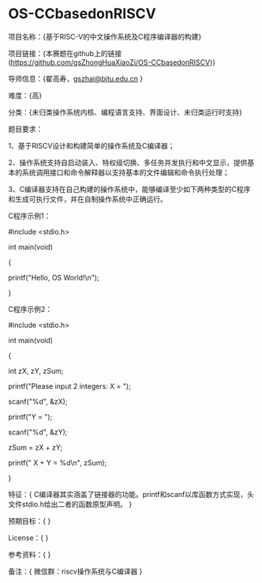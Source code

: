 # OS-CCbasedonRISCV

项目名称：{基于RISC-V的中文操作系统及C程序编译器的构建} 

项目链接：{本赛题在github上的链接(https://github.com/gsZhongHuaXiaoZi/OS-CCbasedonRISCV)}

导师信息：{翟高寿，gszhai@bjtu.edu.cn }

难度：{高}

分类：{未归类操作系统内核、编程语言支持、界面设计、未归类运行时支持}

题目要求：

1、基于RISCV设计和构建简单的操作系统及C编译器；

2、操作系统支持自启动装入、特权级切换、多任务并发执行和中文显示，提供基本的系统调用接口和命令解释器以支持基本的文件编辑和命令执行处理；

3、C编译器支持在自己构建的操作系统中，能够编译至少如下两种类型的C程序和生成可执行文件，并在自制操作系统中正确运行。

C程序示例1：

#include <stdio.h>

int main(void)

{

 printf("Hello, OS World!\n");
 
}

C程序示例2：

#include <stdio.h>

int main(void)

{

 int zX, zY, zSum;
 
 printf("Please input 2 integers: X = ");
 
 scanf("%d", &zX);

 printf("Y = ");
 
 scanf("%d", &zY);
 
 zSum = zX + zY;
 
 printf(" X + Y = %d\n", zSum);
 
}

特征：{ C编译器其实涵盖了链接器的功能。printf和scanf以库函数方式实现，头文件stdio.h给出二者的函数原型声明。 }

预期目标：{ }

License：{ }

参考资料：{ }

备注：{ 微信群：riscv操作系统与C编译器 }
